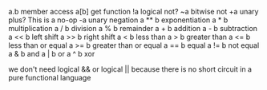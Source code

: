 
a.b         member access
a[b]        get function
!a          logical not?
~a          bitwise not
+a          unary plus? This is a no-op
-a          unary negation
a ** b      exponentiation
a * b       multiplication
a / b       division
a % b       remainder
a + b       addition
a - b       subtraction
a << b      left shift
a >> b      right shift
a < b       less than
a > b       greater than
a <= b      less than or equal
a >= b      greater than or equal
a == b      equal
a != b      not equal
a & b       and
a | b       or
a ^ b       xor

we don't need logical && or logical ||
because there is no short circuit in a pure functional language